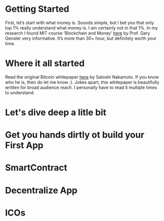 # Getting Started

First, let’s start with what money is. Sounds simple, but I bet you that only top 1% really understand what money is. I am certainly not in that 1%. In my research I found MIT course ‘Blockchain and Money’ [here](https://ocw.mit.edu/courses/sloan-school-of-management/15-s12-blockchain-and-money-fall-2018/index.htm) by Prof. Gary Gensler very informative. It’s more than 30+ hour, but definitely worth your time. 

# Where it all started

Read the original Bitcoin whitepaper [here](https://downloads.coindesk.com/research/whitepapers/bitcoin.pdf) by Satoshi Nakamoto. If you know who he is, then do let me know :). Jokes apart, this whitepaper is beautifully written for broad audience reach. I personally have to read it multiple times to understand.

# Let's dive deep a litle bit



# Get you hands dirtly ot build your First App


#  SmartContract 

# Decentralize App

# ICOs
